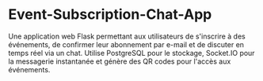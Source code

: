 # Event-Subscription-Chat-App
Une application web Flask permettant aux utilisateurs de s'inscrire à des événements, de confirmer leur abonnement par e-mail et de discuter en temps réel via un chat. Utilise PostgreSQL pour le stockage, Socket.IO pour la messagerie instantanée et génère des QR codes pour l'accès aux événements.
